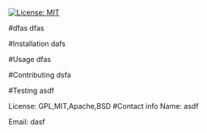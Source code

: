 
[![License: MIT](https://img.shields.io/badge/License-MIT-yellow.svg)](https://opensource.org/licenses/MIT)

#dfas
dfas

#Installation
dafs

#Usage
dfas

#Contributing
dsfa
    
#Testing
asdf

License: GPL,MIT,Apache,BSD
#Contact info
Name: asdf

Email: dasf
